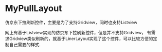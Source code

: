 # MyPullLayout
仿京东下拉刷新控件，主要是为了支持Gridview，同时也支持Listview

网上有基于Listview实现的仿京东下拉刷新控件，但是并不支持Gridview，
有需求Gridview类似刷新的，就基于LinerLayout实现了这个控件，可以比较方便的定制自己需要的样式.
